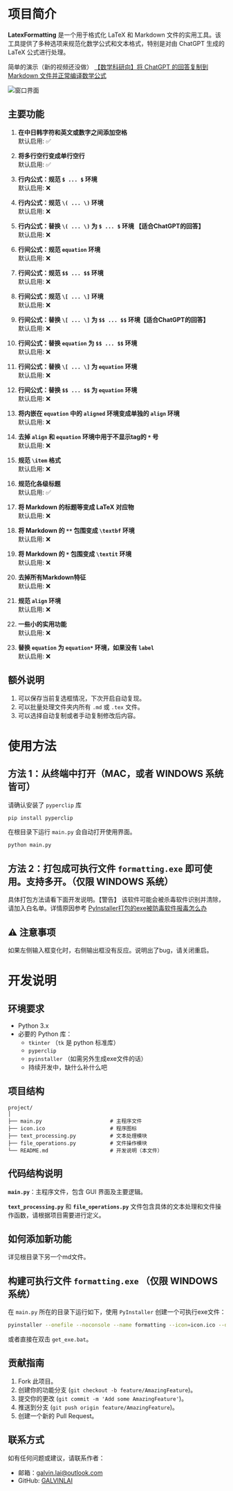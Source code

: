 
# 项目简介

**LatexFormatting** 是一个用于格式化 LaTeX 和 Markdown 文件的实用工具。该工具提供了多种选项来规范化数学公式和文本格式，特别是对由 ChatGPT 生成的 LaTeX 公式进行处理。

简单的演示（新的视频还没做）
[【数学科研向】将 ChatGPT 的回答复制到 Markdown 文件并正常编译数学公式](https://www.bilibili.com/video/BV1HCV7eyEjm/?share_source=copy_web&vd_source=4b19b22e0433c87d80739f9648c6e390)

![窗口界面](https://github.com/GALVINLAI/formatting/blob/main/formatting_88MZxhi81t.png)

## 主要功能

1. **在中日韩字符和英文或数字之间添加空格**  
   默认启用: ✅

2. **将多行空行变成单行空行**  
   默认启用: ✅

3. **行内公式：规范 `$ ... $` 环境**  
   默认启用: ❌

4. **行内公式：规范 `\( ... \)` 环境**  
   默认启用: ❌

5. **行内公式：替换 `\( ... \)` 为 `$ ... $` 环境 【适合ChatGPT的回答】**  
   默认启用: ❌

6. **行间公式：规范 `equation` 环境**  
   默认启用: ❌

7. **行间公式：规范 `$$ ... $$` 环境**  
   默认启用: ❌

8. **行间公式：规范 `\[ ... \]` 环境**  
   默认启用: ❌

9. **行间公式：替换 `\[ ... \]` 为 `$$ ... $$` 环境【适合ChatGPT的回答】**  
   默认启用: ❌

10. **行间公式：替换 `equation` 为 `$$ ... $$` 环境**  
    默认启用: ❌

11. **行间公式：替换 `\[ ... \]` 为 `equation` 环境**  
    默认启用: ❌

12. **行间公式：替换 `$$ ... $$` 为 `equation` 环境**  
    默认启用: ❌

13. **将内嵌在 `equation` 中的 `aligned` 环境变成单独的 `align` 环境**  
    默认启用: ❌

14. **去掉 `align` 和 `equation` 环境中用于不显示tag的 `*` 号**  
    默认启用: ❌

15. **规范 `\item` 格式**  
    默认启用: ❌

16. **规范化各级标题**  
    默认启用: ✅

17. **将 Markdown 的标题等变成 LaTeX 对应物**  
    默认启用: ❌

18. **将 Markdown 的 `**` 包围变成 `\textbf` 环境**  
    默认启用: ❌

19. **将 Markdown 的 `*` 包围变成 `\textit` 环境**  
    默认启用: ❌

20. **去掉所有Markdown特征**  
    默认启用: ❌

21. **规范 `align` 环境**  
    默认启用: ❌

22. **一些小的实用功能**  
    默认启用: ❌

23. **替换 `equation` 为 `equation*` 环境，如果没有 `label`**  
    默认启用: ❌

## 额外说明

1. 可以保存当前复选框情况，下次开启自动复现。
2. 可以批量处理文件夹内所有 `.md` 或 `.tex` 文件。
3. 可以选择自动复制或者手动复制修改后内容。

# 使用方法

## 方法 1：从终端中打开（MAC，或者 WINDOWS 系统皆可）

请确认安装了 `pyperclip` 库
```sh
pip install pyperclip
```
在根目录下运行 `main.py` 会自动打开使用界面。
```sh
python main.py
```

## 方法 2：打包成可执行文件 `formatting.exe` 即可使用。支持多开。（仅限 WINDOWS 系统）

具体打包方法请看下面开发说明。【警告】 该软件可能会被杀毒软件识别并清除，请加入白名单。详情原因参考 [PyInstaller打包的exe被防毒软件报毒怎么办](https://blog.csdn.net/cclbanana/article/details/136010033)

## ⚠️ 注意事项

如果左侧输入框变化时，右侧输出框没有反应。说明出了bug，请关闭重启。


# 开发说明

## 环境要求

- Python 3.x
- 必要的 Python 库：
  - `tkinter` （`tk` 是 python 标准库）
  - `pyperclip`
  - `pyinstaller` （如需另外生成exe文件的话）
  - 持续开发中，缺什么补什么吧

## 项目结构

```plaintext
project/
│
├── main.py                      # 主程序文件
├── icon.ico                     # 程序图标
├── text_processing.py           # 文本处理模块
├── file_operations.py           # 文件操作模块
└── README.md                    # 开发说明（本文件）
```

## 代码结构说明

**`main.py`**：主程序文件，包含 GUI 界面及主要逻辑。

**`text_processing.py`** 和 **`file_operations.py`** 文件包含具体的文本处理和文件操作函数，请根据项目需要进行定义。

## 如何添加新功能

详见根目录下另一个md文件。

## 构建可执行文件 `formatting.exe` （仅限 WINDOWS 系统）

在 `main.py` 所在的目录下运行如下，使用 `PyInstaller` 创建一个可执行exe文件：
```sh
pyinstaller --onefile --noconsole --name formatting --icon=icon.ico --distpath ./ main.py
```
或者直接在双击 `get_exe.bat`。


## 贡献指南

1. Fork 此项目。
2. 创建你的功能分支 (`git checkout -b feature/AmazingFeature`)。
3. 提交你的更改 (`git commit -m 'Add some AmazingFeature'`)。
4. 推送到分支 (`git push origin feature/AmazingFeature`)。
5. 创建一个新的 Pull Request。

## 联系方式

如有任何问题或建议，请联系作者：

- 邮箱：galvin.lai@outlook.com
- GitHub: [GALVINLAI](https://github.com/GALVINLAI/formatting)





